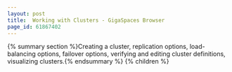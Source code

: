 ```yaml
---
layout: post
title:  Working with Clusters - GigaSpaces Browser
page_id: 61867402
---
```


{% summary section %}Creating a cluster, replication options, load-balancing options, failover options, verifying and editing cluster definitions, visualizing clusters.{% endsummary %}
{% children %}
